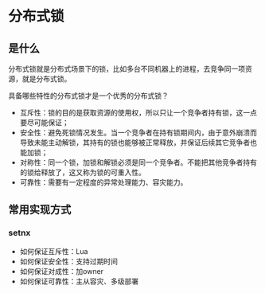 分布式锁
===

## 是什么

分布式锁就是分布式场景下的锁，比如多台不同机器上的进程，去竞争同一项资源，就是分布式锁。

具备哪些特性的分布式锁才是一个优秀的分布式锁？

- 互斥性：锁的目的是获取资源的使用权，所以只让一个竞争者持有锁，这一点要尽可能保证；
- 安全性：避免死锁情况发生。当一个竞争者在持有锁期间内，由于意外崩溃而导致未能主动解锁，其持有的锁也能够被正常释放，并保证后续其它竞争者也能加锁；
- 对称性：同一个锁，加锁和解锁必须是同一个竞争者。不能把其他竞争者持有的锁给释放了，这又称为锁的可重入性。
- 可靠性：需要有一定程度的异常处理能力、容灾能力。

## 常用实现方式

### setnx

- 如何保证互斥性：Lua
- 如何保证安全性：支持过期时间
- 如何保证对成性：加owner
- 如何保证可靠性：主从容灾、多级部署








